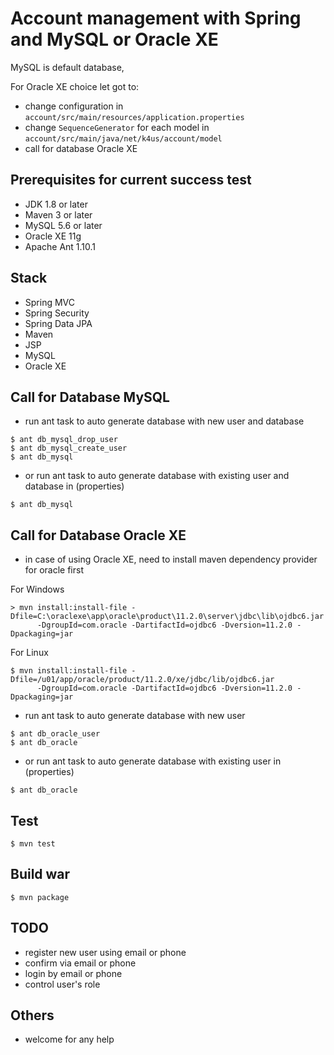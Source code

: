 # Account management with Spring and MySQL or Oracle XE
MySQL is default database, 

For Oracle XE choice let got to:
* change configuration in `account/src/main/resources/application.properties`
* change `SequenceGenerator` for each model in `account/src/main/java/net/k4us/account/model`
* call for database Oracle XE


## Prerequisites for current success test
- JDK 1.8 or later
- Maven 3 or later
- MySQL 5.6 or later
- Oracle XE 11g
- Apache Ant 1.10.1

## Stack
- Spring MVC
- Spring Security
- Spring Data JPA
- Maven
- JSP
- MySQL
- Oracle XE

## Call for Database MySQL
* run ant task to auto generate database with new user and database
```
$ ant db_mysql_drop_user
$ ant db_mysql_create_user
$ ant db_mysql
```
* or run ant task to auto generate database with existing user and database in (properties)
```
$ ant db_mysql
```
## Call for Database Oracle XE
* in case of using Oracle XE, need to install maven dependency provider for oracle first

For Windows
```
> mvn install:install-file -Dfile=C:\oraclexe\app\oracle\product\11.2.0\server\jdbc\lib\ojdbc6.jar
      -DgroupId=com.oracle -DartifactId=ojdbc6 -Dversion=11.2.0 -Dpackaging=jar
```
For Linux
```
$ mvn install:install-file -Dfile=/u01/app/oracle/product/11.2.0/xe/jdbc/lib/ojdbc6.jar
      -DgroupId=com.oracle -DartifactId=ojdbc6 -Dversion=11.2.0 -Dpackaging=jar
```
* run ant task to auto generate database with new user
```
$ ant db_oracle_user
$ ant db_oracle
```
* or run ant task to auto generate database with existing user in (properties)
```
$ ant db_oracle
```

## Test
```
$ mvn test
```

## Build war
```
$ mvn package
```

## TODO
* register new user using email or phone
* confirm via email or phone
* login by email or phone
* control user's role

## Others
* welcome for any help